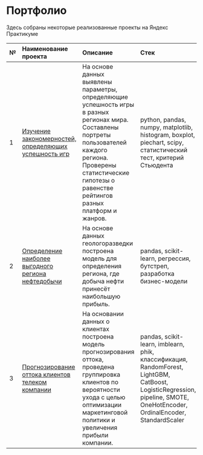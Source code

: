 # Портфолио
Здесь собраны некоторые реализованные проекты на Яндекс Практикуме

| №  | Наименование проекта       | Описание                                           | Стек                  |
| :- | :------------------------- | :------------------------------------------------- | :-------------------- |
| 1  | [Изучение закономерностей, определяющих успешность игр](https://github.com/SvetBesedina/Portfolio-1/blob/main/GameDev/README.md) | На основе данных выявлены параметры, определяющие успешность игры в разных регионах мира. Составлены портреты пользователей каждого региона. Проверены статистические гипотезы о равенстве рейтингов разных платформ и жанров.| python, pandas, numpy, matplotlib, histogram, boxplot, piechart, scipy, статистический тест, критерий Стьюдента|
| 2  | [Определение наиболее выгодного региона нефтедобычи](https://github.com/SvetBesedina/Portfolio-1/blob/main/Oil%20Production/README.md) | На основе данных геологоразведки построена модель для определения региона, где добыча нефти принесёт наибольшую прибыль. | pandas, scikit-learn, регрессия, бутстреп, разработка бизнес-модели|
| 3  | [Прогнозирование оттока клиентов телеком компании](https://github.com/SvetBesedina/Portfolio-1/blob/main/Telecom/README.md)    | На основании данных о клиентах построена модель прогнозирования оттока, проведена группировка клиентов по вероятности ухода с целью оптимизации маркетинговой политики и увеличения прибыли компании. | pandas, scikit-learn, imblearn, phik, классификация, RandomForest, LightGBM, CatBoost, LogisticRegression, pipeline, SMOTE, OneHotEncoder, OrdinalEncoder, StandardScaler| 
